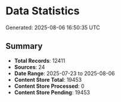 # Data Statistics

Generated: 2025-08-06 16:50:35 UTC

## Summary

- **Total Records**: 12411
- **Sources**: 24
- **Date Range**: 2025-07-23 to 2025-08-06
- **Content Store Total**: 19453
- **Content Store Processed**: 0
- **Content Store Pending**: 19453
